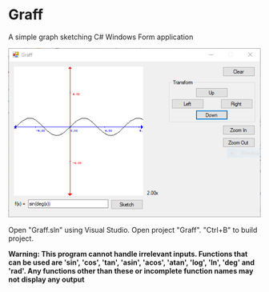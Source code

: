 # Graff
 A simple graph sketching C# Windows Form application

 ![Graff](https://raw.githubusercontent.com/Siam11651/Graff/main/Screenshots/Capture02.PNG)

 Open "Graff.sln" using Visual Studio. Open project "Graff". "Ctrl+B" to build project.

 **Warning: This program cannot handle irrelevant inputs. Functions that can be used are 'sin', 'cos', 'tan', 'asin', 'acos', 'atan', 'log', 'ln', 'deg' and 'rad'. Any functions other than these or incomplete function names may not display any output**

